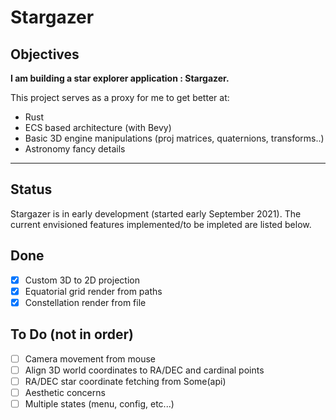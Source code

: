 # Stargazer

## Objectives
**I am building a star explorer application : Stargazer.**

This project serves as a proxy for me to get better at:
- Rust
- ECS based architecture (with Bevy)
- Basic 3D engine manipulations (proj matrices, quaternions, transforms..)
- Astronomy fancy details


------------

## Status
Stargazer is in early development (started early September 2021). The current envisioned features implemented/to be impleted are listed below.

## Done
- [x] Custom 3D to 2D projection
- [x] Equatorial grid render from paths
- [x] Constellation render from file

## To Do (not in order)
- [ ] Camera movement from mouse
- [ ] Align 3D world coordinates to RA/DEC and cardinal points
- [ ] RA/DEC star coordinate fetching from Some(api)
- [ ] Aesthetic concerns
- [ ] Multiple states (menu, config, etc...)